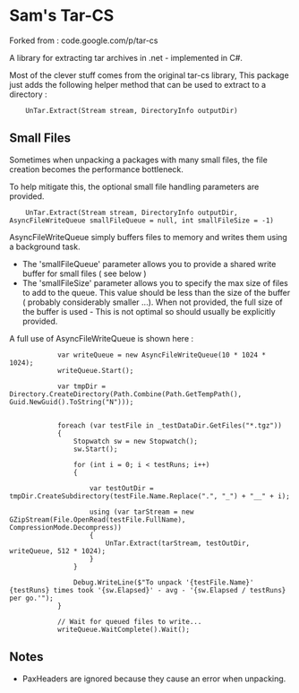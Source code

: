 # Sam's Tar-CS

Forked from : code.google.com/p/tar-cs

A library for extracting tar archives in .net - implemented in C#. 

Most of the clever stuff comes from the original tar-cs library, This package just adds the following helper
method that can be used to extract to a directory :

``` 
    UnTar.Extract(Stream stream, DirectoryInfo outputDir)
```


## Small Files 
Sometimes when unpacking a packages with many small files, the file creation becomes the performance bottleneck.

To help mitigate this, the optional small file handling parameters are provided.

``` 
    UnTar.Extract(Stream stream, DirectoryInfo outputDir, AsyncFileWriteQueue smallFileQueue = null, int smallFileSize = -1)
```

AsyncFileWriteQueue simply buffers files to memory and writes them using a background task. 

* The 'smallFileQueue' parameter allows you to provide a shared write buffer for small files ( see below )
* The 'smallFileSize' parameter allows you to specify the max size of files to add to the queue. This value should be 
less than the size of the buffer ( probably considerably  smaller ...). When not provided, the full size of the
buffer is used - This is not optimal so should usually be explicitly provided.


A full use of AsyncFileWriteQueue is shown here :

```  
            var writeQueue = new AsyncFileWriteQueue(10 * 1024 * 1024);
            writeQueue.Start();

            var tmpDir = Directory.CreateDirectory(Path.Combine(Path.GetTempPath(), Guid.NewGuid().ToString("N")));


            foreach (var testFile in _testDataDir.GetFiles("*.tgz"))
            {
                Stopwatch sw = new Stopwatch();
                sw.Start();

                for (int i = 0; i < testRuns; i++)
                {

                    var testOutDir = tmpDir.CreateSubdirectory(testFile.Name.Replace(".", "_") + "__" + i);

                    using (var tarStream = new GZipStream(File.OpenRead(testFile.FullName), CompressionMode.Decompress))
                    {
                        UnTar.Extract(tarStream, testOutDir, writeQueue, 512 * 1024);
                    }
                }

                Debug.WriteLine($"To unpack '{testFile.Name}' {testRuns} times took '{sw.Elapsed}' - avg - '{sw.Elapsed / testRuns} per go.'");
            }

            // Wait for queued files to write...
            writeQueue.WaitComplete().Wait();
```


## Notes

* PaxHeaders are ignored because they cause an error when unpacking.